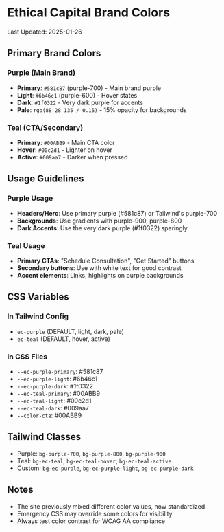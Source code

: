# Ethical Capital Brand Colors

Last Updated: 2025-01-26

## Primary Brand Colors

### Purple (Main Brand)
- **Primary**: `#581c87` (purple-700) - Main brand purple
- **Light**: `#6b46c1` (purple-600) - Hover states
- **Dark**: `#1f0322` - Very dark purple for accents
- **Pale**: `rgb(88 28 135 / 0.15)` - 15% opacity for backgrounds

### Teal (CTA/Secondary)
- **Primary**: `#00ABB9` - Main CTA color
- **Hover**: `#00c2d1` - Lighter on hover
- **Active**: `#009aa7` - Darker when pressed

## Usage Guidelines

### Purple Usage
- **Headers/Hero**: Use primary purple (#581c87) or Tailwind's purple-700
- **Backgrounds**: Use gradients with purple-900, purple-800
- **Dark Accents**: Use the very dark purple (#1f0322) sparingly

### Teal Usage
- **Primary CTAs**: "Schedule Consultation", "Get Started" buttons
- **Secondary buttons**: Use with white text for good contrast
- **Accent elements**: Links, highlights on purple backgrounds

## CSS Variables

### In Tailwind Config
- `ec-purple` (DEFAULT, light, dark, pale)
- `ec-teal` (DEFAULT, hover, active)

### In CSS Files
- `--ec-purple-primary`: #581c87
- `--ec-purple-light`: #6b46c1
- `--ec-purple-dark`: #1f0322
- `--ec-teal-primary`: #00ABB9
- `--ec-teal-light`: #00c2d1
- `--ec-teal-dark`: #009aa7
- `--color-cta`: #00ABB9

## Tailwind Classes
- Purple: `bg-purple-700`, `bg-purple-800`, `bg-purple-900`
- Teal: `bg-ec-teal`, `bg-ec-teal-hover`, `bg-ec-teal-active`
- Custom: `bg-ec-purple`, `bg-ec-purple-light`, `bg-ec-purple-dark`

## Notes
- The site previously mixed different color values, now standardized
- Emergency CSS may override some colors for visibility
- Always test color contrast for WCAG AA compliance